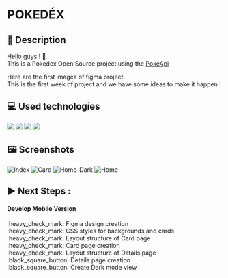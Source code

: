 <h1> POKEDÉX </h1>

## :memo: Description
<p> Hello guys ! 🚀<br/>
  This is a Pokedex Open Source project using the <a href="https://pokeapi.co/">PokeApi</a>
  
  Here are the first images of figma project.<br>
  This is the first week of project and we have some ideas to make it happen !
  
## :computer: Used technologies 
  <img src="https://img.shields.io/badge/HTML5-E34F26?style=for-the-badge&logo=html5&logoColor=white"> <img src="https://img.shields.io/badge/CSS3-1572B6?style=for-the-badge&logo=css3&logoColor=white"> <img src="https://img.shields.io/badge/JavaScript-323330?style=for-the-badge&logo=javascript&logoColor=F7DF1E"> <img src="https://img.shields.io/badge/Bootstrap-563D7C?style=for-the-badge&logo=bootstrap&logoColor=white">

## :framed_picture: Screenshots  

![Index](https://user-images.githubusercontent.com/88065211/154161010-9fce0a6d-4f3a-451b-a4ca-a273f34d9cf4.png)
![Card](https://user-images.githubusercontent.com/88065211/154161051-296f1347-0002-4b85-8a6a-c01a6ba0fb63.png)
![Home-Dark](https://user-images.githubusercontent.com/88065211/154161323-3f667334-92aa-4318-88ec-4079d682e95d.png)
![Home](https://user-images.githubusercontent.com/88065211/154161046-e58cea81-9016-4f50-b583-434c067faa47.png)  
  
## :arrow_forward: Next Steps :
 
<h4>Develop Mobile Version</h4>
:heavy_check_mark: Figma design creation<br>
:heavy_check_mark: CSS styles for backgrounds and cards<br>
:heavy_check_mark: Layout structure of Card page<br>
:heavy_check_mark: Card page creation<br>
:heavy_check_mark: Layout structure of Datails page<br>
:black_square_button: Details page creation<br>
:black_square_button: Create Dark mode view<br>
